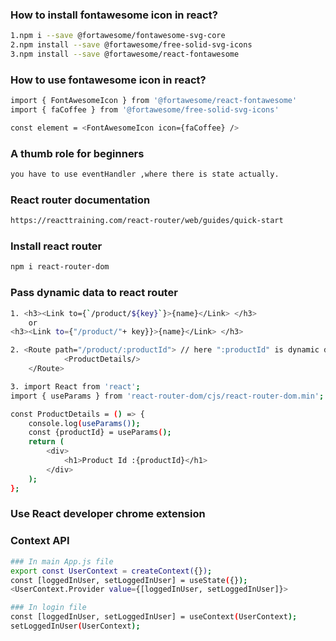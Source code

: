 ### How to install fontawesome icon in react?
```bash
1.npm i --save @fortawesome/fontawesome-svg-core
2.npm install --save @fortawesome/free-solid-svg-icons
3.npm install --save @fortawesome/react-fontawesome
```
### How to use fontawesome icon in react?
```bash
import { FontAwesomeIcon } from '@fortawesome/react-fontawesome'
import { faCoffee } from '@fortawesome/free-solid-svg-icons'

const element = <FontAwesomeIcon icon={faCoffee} />
```

### A thumb role for beginners
```bash
you have to use eventHandler ,where there is state actually.
```
### React router documentation
```bash
https://reacttraining.com/react-router/web/guides/quick-start
```
### Install react router
```bash
npm i react-router-dom
```

### Pass dynamic data to react router
```bash
1. <h3><Link to={`/product/${key}`}>{name}</Link> </h3>
    or
<h3><Link to={"/product/"+ key}}>{name}</Link> </h3>

2. <Route path="/product/:productId"> // here ":productId" is dynamic data
            <ProductDetails/>
    </Route>

3. import React from 'react';
import { useParams } from 'react-router-dom/cjs/react-router-dom.min';

const ProductDetails = () => {
    console.log(useParams());
    const {productId} = useParams();
    return (
        <div>
            <h1>Product Id :{productId}</h1>
        </div>
    );
};
```

### Use React developer chrome extension

### Context API
```bash
### In main App.js file
export const UserContext = createContext({});
const [loggedInUser, setLoggedInUser] = useState({});
<UserContext.Provider value={[loggedInUser, setLoggedInUser]}>

### In login file
const [loggedInUser, setLoggedInUser] = useContext(UserContext);
setLoggedInUser(UserContext);
```
